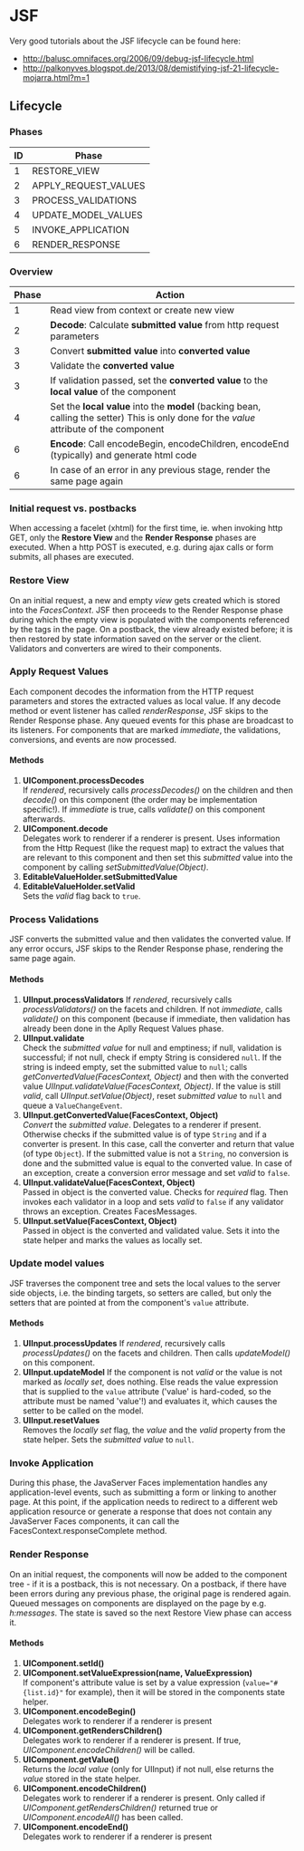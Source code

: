 # JSF

Very good tutorials about the JSF lifecycle can be found here:
* http://balusc.omnifaces.org/2006/09/debug-jsf-lifecycle.html
* http://palkonyves.blogspot.de/2013/08/demistifying-jsf-21-lifecycle-mojarra.html?m=1

## Lifecycle

### Phases

| ID | Phase                |
|----|----------------------|
| 1  | RESTORE_VIEW         |
| 2  | APPLY_REQUEST_VALUES |
| 3  | PROCESS_VALIDATIONS  |
| 4  | UPDATE_MODEL_VALUES  |
| 5  | INVOKE_APPLICATION   |
| 6  | RENDER_RESPONSE      |

### Overview ###
| Phase | Action                                                                                                                                     |
|-------|-------------------------------------------------------------------------|
| 1     | Read view from context or create new view                                                                                                  |
| 2     | **Decode**: Calculate **submitted value** from http request parameters                                                                         |
| 3     | Convert **submitted value** into **converted value**                                                                                       |
| 3     | Validate the **converted value**                                                                                                           |
| 3     | If validation passed, set the **converted value** to the **local value** of the component                                                  |
| 4     | Set the **local value** into the **model** (backing bean, calling the setter) This is only done for the _value_ attribute of the component |
| 6     | **Encode**: Call encodeBegin, encodeChildren, encodeEnd (typically) and generate html code
| 6     | In case of an error in any previous stage, render the same page again    |

### Initial request vs. postbacks
When accessing a facelet (xhtml) for the first time, ie. when invoking http GET, only the **Restore View** and the **Render Response** phases are executed.
When a http POST is executed, e.g. during ajax calls or form submits, all phases are executed.

### Restore View
On an initial request, a new and empty _view_ gets created which is stored into the _FacesContext_. JSF then proceeds to the Render Response phase during which the empty view is populated with the components referenced by the tags in the page.
On a postback, the view already existed before; it is then restored by state information saved on the server or the client.
Validators and converters are wired to their components.

### Apply Request Values
Each component decodes the information from the HTTP request parameters and stores the extracted values as local value. If any decode method or event listener has called _renderResponse_, JSF skips to the Render Response phase.
Any queued events for this phase are broadcast to its listeners.
For components that are marked _immediate_, the validations, conversions, and events are now processed.

#### Methods

1. **UIComponent.processDecodes**  
   If _rendered_, recursively calls _processDecodes()_ on the children and then _decode()_ on this component (the order may be implementation specific!).
   If _immediate_ is true, calls _validate()_ on this component afterwards.
1. **UIComponent.decode**  
   Delegates work to renderer if a renderer is present.
   Uses information from the Http Request (like the request map) to extract the values that are relevant to this component and then set this _submitted_ value into the component by calling _setSubmittedValue(Object)_.
1. **EditableValueHolder.setSubmittedValue**
1. **EditableValueHolder.setValid**  
  Sets the _valid_ flag back to ```true```.

### Process Validations
JSF converts the submitted value and then validates the converted value. If any error occurs, JSF skips to the Render Response phase, rendering the same page again.

#### Methods     
1. **UIInput.processValidators** 
  If _rendered_, recursively calls _processValidators()_ on the facets and children. If not _immediate_, calls _validate()_ on this component (because if immediate, then validation has already been done in the Aplly Request Values phase.
1. **UIInput.validate**  
Check the _submitted value_ for null and emptiness; if null, validation is successful; if not null, check if empty String is considered ```null```. If the string is indeed empty, set the submitted value to ```null```; calls _getConvertedValue(FacesContext, Object)_ and then with the converted value _UIInput.validateValue(FacesContext, Object)_. If the value is still _valid_, call _UIInput.setValue(Object)_, reset _submitted value_ to ```null``` and queue a ```ValueChangeEvent```. 
1. **UIInput.getConvertedValue(FacesContext, Object)**    
  _Convert_ the _submitted value_. Delegates to a renderer if present. Otherwise checks if the submitted value is of type ```String``` and if a converter is present. In this case, call the converter and return that value (of type ```Object```). If the submitted value is not a ```String```, no conversion is done and the submitted value is equal to the converted value.
  In case of an exception, create a conversion error message and set _valid_ to ```false```.
1. **UIInput.validateValue(FacesContext, Object)**  
  Passed in object is the converted value. Checks for _required_ flag. Then invokes each validator in a loop and sets _valid_ to ```false``` if any validator throws an exception. Creates FacesMessages.
1. **UIInput.setValue(FacesContext, Object)**  
  Passed in object is the converted and validated value. Sets it into the state helper and marks the values as locally set.

### Update model values
JSF traverses the component tree and sets the local values to the server side objects, i.e. the binding targets, so setters are called, but only the setters that are pointed at from the component's ```value``` attribute.

#### Methods
1. **UIInput.processUpdates** 
  If _rendered_, recursively calls _processUpdates()_ on the facets and children. Then calls _updateModel()_ on this component.
1. **UIInput.updateModel**
  If the component is not _valid_ or the value is not marked as _locally set_, does nothing. Else reads the value expression that is supplied to the ```value``` attribute ('value' is hard-coded, so the attribute must be named 'value'!) and evaluates it, which causes the setter to be called on the model.
1. **UIInput.resetValues**  
  Removes the _locally set_ flag, the _value_ and the _valid_ property from the state helper. Sets the _submitted value_ to ```null```.
  
### Invoke Application
During this phase, the JavaServer Faces implementation handles any application-level 
events, such as submitting a form or linking to another page.
At this point, if the application needs to redirect to a different web application resource 
or generate a response that does not contain any JavaServer Faces components, it can 
call the FacesContext.responseComplete method.
  
### Render Response
On an initial request, the components will now be added to the component tree - if it is a postback, this is not necessary.
On a postback, if there have been errors during any previous phase, the original page is rendered again. Queued messages on components are displayed on the page by e.g. _h:messages_.
The state is saved so the next Restore View phase can access it.

#### Methods

1. **UIComponent.setId()**
1. **UIComponent.setValueExpression(name, ValueExpression)**  
   If component's attribute value is set by a value expression (```value="#{list.id}"``` for example), then it will be stored in the components state helper.
1. **UIComponent.encodeBegin()**  
   Delegates work to renderer if a renderer is present
1. **UIComponent.getRendersChildren()**    
   Delegates work to renderer if a renderer is present. If true, _UIComponent.encodeChildren()_ will be called.
1. **UIComponent.getValue()**  
   Returns the _local value_ (only for UIInput) if not null, else returns the _value_ stored in the state helper.
1. **UIComponent.encodeChildren()**    
   Delegates work to renderer if a renderer is present. Only called if _UIComponent.getRendersChildren()_ returned true or _UIComponent.encodeAll()_ has been called.
1. **UIComponent.encodeEnd()**   
   Delegates work to renderer if a renderer is present
 





 